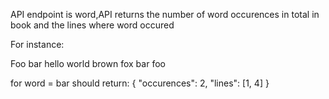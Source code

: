 API endpoint is word,API returns the number of  word occurences in total
in book and the lines where word occured

For instance:

Foo bar
hello world
brown fox
bar foo

for word = bar
should return:
 {
	"occurences": 2,
	"lines": [1, 4]
}
